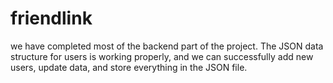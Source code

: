 # friendlink
we have completed most of the backend part of the project. The JSON data structure for users is working properly, and we can successfully add new users, update data, and store everything in the JSON file. 
